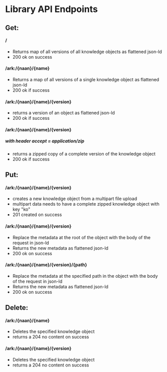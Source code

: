 # Library API Endpoints

## Get:

#### /
- Returns map of all versions of all knowledge objects as flattened json-ld
 - 200 ok on success

#### /ark:/{naan}/{name}
- Returns a map of all versions of a single knowledge object as flattened json-ld
- 200 ok if success

#### /ark:/{naan}/{name}/{version}
- returns a version of an object as flattened json-ld
- 200 ok if success

#### /ark:/{naan}/{name}/{version} 
##### with header accept = application/zip
- returns a zipped copy of a complete version of the knowledge object
- 200 ok if success

## Put:

#### /ark:/{naan}/{name}/{version}
- creates a new knowledge object from a multipart file upload
- multipart data needs to have a complete zipped knowledge object with key "ko"
- 201 created on success

#### /ark:/{naan}/{name}/{version}
- Replace the metadata at the root of the object with the body of the request in json-ld
- Returns the new metadata as flattened json-ld
- 200 ok on success

#### /ark:/{naan}/{name}/{version}/{path}
- Replace the metadata at the specified path in the object with the body of the request in json-ld
- Returns the new metadata as flattened json-ld
- 200 ok on success

## Delete:

#### /ark:/{naan}/{name}
- Deletes the specified knowledge object
- returns a 204 no content on success 

#### /ark:/{naan}/{name}/{version}
- Deletes the specified knowledge object
- returns a 204 no content on success 

